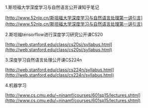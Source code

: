 1.斯坦福大学深度学习与自然语言公开课知乎笔记

[http://www.52nlp.cn/斯坦福大学深度学习与自然语言处理第一讲引言](http://www.52nlp.cn/斯坦福大学深度学习与自然语言处理第一讲引言)

2.斯坦福tensorflow进行深度学习研究公开课CS20

[http://web.stanford.edu/class/cs20si/syllabus.html](http://web.stanford.edu/class/cs20si/syllabus.html)

3.深度学习自然语言处理公开课CS224n

[http://web.stanford.edu/class/cs224n/syllabus.html](http://web.stanford.edu/class/cs224n/syllabus.html)

4.机器学习

[http://www.cs.cmu.edu/~ninamf/courses/601sp15/lectures.shtml](http://www.cs.cmu.edu/~ninamf/courses/601sp15/lectures.shtml)



